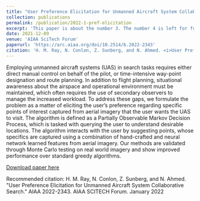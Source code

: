 ```yaml
---
title: "User Preference Elicitation for Unmanned Aircraft System Collaborative Search"
collection: publications
permalink: /publication/2022-1-pref-elicitation
excerpt: 'This paper is about the number 3. The number 4 is left for future work.'
date: 2021-12-09
venue: 'AIAA SciTech Forum'
paperurl: 'https://arc.aiaa.org/doi/10.2514/6.2022-2343'
citation: 'H. M. Ray, N. Conlon, Z. Sunberg, and N. Ahmed. <i>User Preference Elicitation for Unmanned Aircraft System Collaborative Search</i>. AIAA 2022-2343. AIAA SCITECH Forum. January 2022.'
---
```

Employing unmanned aircraft systems (UAS) in search tasks requires either direct manual control on behalf of the pilot, or time-intensive way-point designation and route planning. In addition to flight planning, situational awareness about the airspace and operational environment must be maintained, which often requires the use of secondary observers to manage the increased workload. To address these gaps, we formulate the problem as a matter of eliciting the user’s preference regarding specific points of interest captured from aerial imagery that the user wants the UAS to visit. The algorithm is defined as a Partially Observable Markov Decision Process, which is tasked with querying the user to understand desirable locations. The algorithm interacts with the user by suggesting points, whose specifics are captured using a combination of hand-crafted and neural network learned features from aerial imagery. Our methods are validated through Monte Carlo testing on real world imagery and show improved performance over standard greedy algorithms.

[Download paper here](http://academicpages.github.io/files/paper3.pdf)

Recommended citation: H. M. Ray, N. Conlon, Z. Sunberg, and N. Ahmed. "User Preference Elicitation for Unmanned Aircraft System Collaborative Search." AIAA 2022-2343. AIAA SCITECH Forum. January 2022